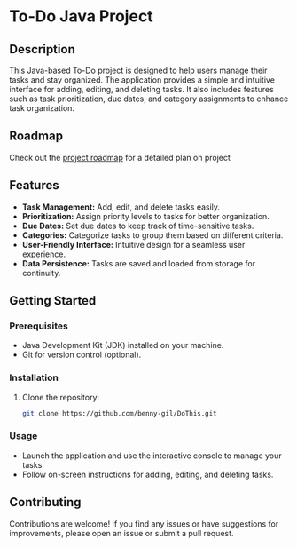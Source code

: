 # To-Do Java Project

## Description

This Java-based To-Do project is designed to help users manage their tasks and stay organized. The application provides a simple and intuitive interface for adding, editing, and deleting tasks. It also includes features such as task prioritization, due dates, and category assignments to enhance task organization.

## Roadmap

Check out the [project roadmap](RoadMap.md) for a detailed plan on project
## Features

- **Task Management:** Add, edit, and delete tasks easily.
- **Prioritization:** Assign priority levels to tasks for better organization.
- **Due Dates:** Set due dates to keep track of time-sensitive tasks.
- **Categories:** Categorize tasks to group them based on different criteria.
- **User-Friendly Interface:** Intuitive design for a seamless user experience.
- **Data Persistence:** Tasks are saved and loaded from storage for continuity.

## Getting Started

### Prerequisites

- Java Development Kit (JDK) installed on your machine.
- Git for version control (optional).

### Installation

1. Clone the repository:
   ```bash
   git clone https://github.com/benny-gil/DoThis.git
   ```
   
### Usage
- Launch the application and use the interactive console to manage your tasks.
- Follow on-screen instructions for adding, editing, and deleting tasks.
   
## Contributing
Contributions are welcome! If you find any issues or have suggestions for improvements, please open an issue or submit a pull request.

